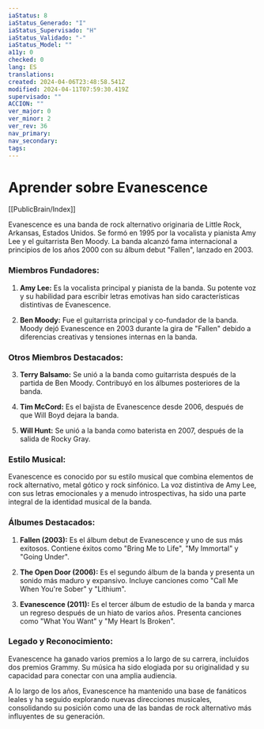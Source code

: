 ```yaml
---
iaStatus: 8
iaStatus_Generado: "I"
iaStatus_Supervisado: "H"
iaStatus_Validado: "-"
iaStatus_Model: ""
a11y: 0
checked: 0
lang: ES
translations: 
created: 2024-04-06T23:48:58.541Z
modified: 2024-04-11T07:59:30.419Z
supervisado: ""
ACCION: ""
ver_major: 0
ver_minor: 2
ver_rev: 36
nav_primary: 
nav_secondary: 
tags:
---
```

# Aprender sobre Evanescence

[[PublicBrain/Index]]

Evanescence es una banda de rock alternativo originaria de Little Rock, Arkansas, Estados Unidos. Se formó en 1995 por la vocalista y pianista Amy Lee y el guitarrista Ben Moody. La banda alcanzó fama internacional a principios de los años 2000 con su álbum debut "Fallen", lanzado en 2003.

### Miembros Fundadores:

1. **Amy Lee:** Es la vocalista principal y pianista de la banda. Su potente voz y su habilidad para escribir letras emotivas han sido características distintivas de Evanescence.

2. **Ben Moody:** Fue el guitarrista principal y co-fundador de la banda. Moody dejó Evanescence en 2003 durante la gira de "Fallen" debido a diferencias creativas y tensiones internas en la banda.

### Otros Miembros Destacados:

3. **Terry Balsamo:** Se unió a la banda como guitarrista después de la partida de Ben Moody. Contribuyó en los álbumes posteriores de la banda.

4. **Tim McCord:** Es el bajista de Evanescence desde 2006, después de que Will Boyd dejara la banda.

5. **Will Hunt:** Se unió a la banda como baterista en 2007, después de la salida de Rocky Gray.

### Estilo Musical:

Evanescence es conocido por su estilo musical que combina elementos de rock alternativo, metal gótico y rock sinfónico. La voz distintiva de Amy Lee, con sus letras emocionales y a menudo introspectivas, ha sido una parte integral de la identidad musical de la banda.

### Álbumes Destacados:

1. **Fallen (2003):** Es el álbum debut de Evanescence y uno de sus más exitosos. Contiene éxitos como "Bring Me to Life", "My Immortal" y "Going Under".

2. **The Open Door (2006):** Es el segundo álbum de la banda y presenta un sonido más maduro y expansivo. Incluye canciones como "Call Me When You're Sober" y "Lithium".

3. **Evanescence (2011):** Es el tercer álbum de estudio de la banda y marca un regreso después de un hiato de varios años. Presenta canciones como "What You Want" y "My Heart Is Broken".

### Legado y Reconocimiento:

Evanescence ha ganado varios premios a lo largo de su carrera, incluidos dos premios Grammy. Su música ha sido elogiada por su originalidad y su capacidad para conectar con una amplia audiencia.

A lo largo de los años, Evanescence ha mantenido una base de fanáticos leales y ha seguido explorando nuevas direcciones musicales, consolidando su posición como una de las bandas de rock alternativo más influyentes de su generación.